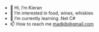 - 👋 Hi, I’m Kieran
- 👀 I’m interested in food, wines, whiskies
- 🌱 I’m currently learning .Net C# 
- 📫 How to reach me madkjb@gmail.com
<!---
Madkjb/Madkjb is a ✨ special ✨ repository because its `README.md` (this file) appears on your GitHub profile.
You can click the Preview link to take a look at your changes.
--->
